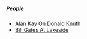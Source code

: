 ##### People

<ul><li><a href="/people/alan_kay_on_donald_knuth.html">Alan Kay On Donald Knuth</a></li><li><a href="/people/bill_gates_at_lakeside.html">Bill Gates At Lakeside</a></li></ul>